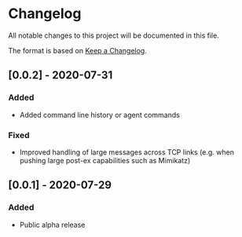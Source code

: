 # Changelog
All notable changes to this project will be documented in this file.

The format is based on [Keep a Changelog](https://keepachangelog.com/en/1.0.0/).

## [0.0.2] - 2020-07-31
### Added
- Added command line history or agent commands
### Fixed
- Improved handling of large messages across TCP links (e.g. when pushing large post-ex capabilities such as Mimikatz)

## [0.0.1] - 2020-07-29
### Added
- Public alpha release